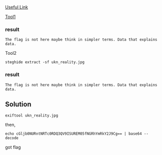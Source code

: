 [Useful Link](https://georgeom.net/StegOnline/upload)



[Tool1](https://www.futureboy.us/stegano/decinput.html)


### result
```
The flag is not here maybe think in simpler terms. Data that explains data.
```

Tool2

```
steghide extract -sf ukn_reality.jpg
```

### result

```
The flag is not here maybe think in simpler terms. Data that explains data.
```

## Solution

```
exiftool ukn_reality.jpg
```

then,

```
echo cGljb0NURntNRTc0RDQ3QV9ISUREM05fNGRhYmRkY2J9Cg== | base64 --decode
```

got flag
